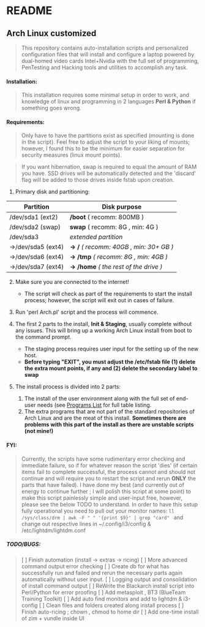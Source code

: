 # **README**

## Arch Linux customized
> This repository contains auto-installation scripts and personalized configuration files that will install and configure a laptop powered by dual-homed video cards Intel+Nvidia with the full set of programming, PenTesting and Hacking tools and utilities to accomplish any task.

#### **Installation**:
> This installation requires some minimal setup in order to work, and knowledge of linux and programming in 2 languages __Perl & Python__ if something goes wrong.

#### **Requirements**:
> Only have to have the partitions exist as specified (mounting is done in the script).
> Feel free to adjust the script to your liking of mounts; however, I found this to be the minimum for easier separation for security measures (linux mount points).

> If you want hibernation, swap is required to equal the amount of RAM you have.
> SSD drives will be automatically detected and the 'discard' flag will be added to those drives inside fstab upon creation.

1. Primary disk and partitioning:

|    Partition       |     Disk purpose
|--------------------|-----------------------
|/dev/sda1 (ext2)    |  **/boot**  ( recomm: 800MB )
|/dev/sda2 (swap)    |  **swap**   ( recomm: 8G , min: 4G )
|/dev/sda3           |  _extended partition_
| ->/dev/sda5 (ext4) |    **-> /**      _( recomm: 40GB , min: 30+ GB )_
|  ->/dev/sda6 (ext4)|    **-> /tmp**   _( recomm: 8G , min: 4GB )_
|  ->/dev/sda7 (ext4)|    **-> /home**  _( the rest of the drive )_

2. Make sure you are connected to the internet!
	* The script will check as part of the requirements to start the install process; however, the script will exit out in cases of failure.

3. Run 'perl Arch.pl' script and the process will commence.

4. The first 2 parts to the install, __Init & Staging__, usually complete without any issues. This will bring up a working Arch Linux install from boot to the command prompt.
	* The staging process requires user input for the setting up of the new host.
	* **Before typing "EXIT", you must adjust the /etc/fstab file (1) delete the extra mount points, if any and (2) delete the secondary label to swap**

5. The install process is divided into 2 parts:
	1. The install of the user environment along with the full set of end-user needs (see [Programs List](PROGRAMS.md) for full table listing.
	2. The extra programs that are not part of the standard repositories of Arch Linux and are the meat of this install. __Sometimes there are problems with this part of the install as there are unstable scripts (not mine!)__

#### FYI:
> Currently, the scripts have some rudimentary error checking and immediate failure, so if for whatever reason the script 'dies' (if certain items fail to complete successful, the process cannot and should not continue and will require you to restart the script and rerun **ONLY** the parts that have failed).
> I have done my best (and currently out of energy to continue further ; I will polish this script at some point) to make this script painlessly simple and user-input free, however, please see the below TODO to understand.
> In order to have this setup fully operational you need to pull out your monitor names:  ```ll /sys/class/drm | awk -F " " '{print $9}' | grep "card" ``` and change out respective lines in ~/.config/i3/config & /etc/lightdm/lightdm.conf

##### TODO/BUGS:
> [ ] Finish automation (install -> extras -> ricing)
> [ ] More advanced command output error checking
> [ ] Create db for what has successfully run and failed and rerun the necessary parts again automatically without user input.
> [ ] Logging output and consolidation of install command output
> [ ] ReWrite the Blackarch install script into Perl/Python for error proofing
> [ ] Add metasploit , BT3 (BlueTeam Training Toolkit)
> [ ] Add auto find monitors and add to lightdm & i3-config
> [ ] Clean files and folders created along install process
> [ ] Finish auto-ricing ; chown , chmod to home dir
> [ ] Add one-time install of zim + vundle inside UI
